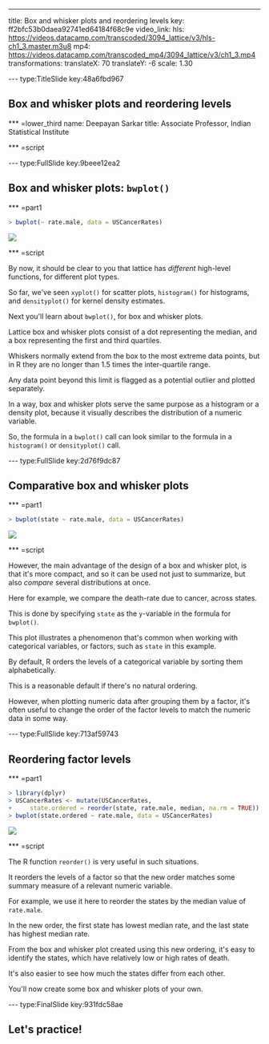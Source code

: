 ---
title: Box and whisker plots and reordering levels
key: ff2bfc53b0daea92741ed64184f68c9e
video_link:
    hls: https://videos.datacamp.com/transcoded/3094_lattice/v3/hls-ch1_3.master.m3u8
    mp4: https://videos.datacamp.com/transcoded_mp4/3094_lattice/v3/ch1_3.mp4
transformations:
    translateX: 70
    translateY: -6
    scale: 1.30


--- type:TitleSlide key:48a6fbd967
## Box and whisker plots and reordering levels



*** =lower_third
name: Deepayan Sarkar
title: Associate Professor, Indian Statistical Institute

*** =script



--- type:FullSlide key:9beee12ea2
## Box and whisker plots: `bwplot()`

*** =part1

```r
> bwplot(~ rate.male, data = USCancerRates)
```

![](http://s3.amazonaws.com/assets.datacamp.com/production/course_3094/datasets/ch1-bw1-1.png)


*** =script


By now, it should be clear to you that lattice has _different_ high-level functions, for different plot types.

So far, we've seen `xyplot()` for scatter plots, `histogram()` for histograms, and `densityplot()` for kernel density estimates.

Next you'll learn about `bwplot()`, for box and whisker plots.

Lattice box and whisker plots consist of a dot representing the median, and a box representing the first and third quartiles. 

Whiskers normally extend from the box to the most extreme data points, but in R they are no longer than 1.5 times the inter-quartile range.

Any data point beyond this limit is flagged as a potential outlier and plotted separately.

In a way, box and whisker plots serve the same purpose as a histogram or a density plot, because it visually describes the distribution of a numeric variable. 

So, the formula in a `bwplot()` call can look similar to the formula in a `histogram()` or `densityplot()` call. 

--- type:FullSlide key:2d76f9dc87
## Comparative box and whisker plots

*** =part1

```r
> bwplot(state ~ rate.male, data = USCancerRates)
```

![](http://www.isid.ac.in/~deepayan/tmp/figures/ch1-bw2-1.png)


*** =script

However, the main advantage of the design of a box and whisker plot, is that it's more compact, and so it can be used not just to summarize, but also _compare_ several distributions at once.

Here for example, we compare the death-rate due to cancer, across states. 

This is done by specifying `state` as the `y`-variable in the formula for `bwplot()`.

This plot illustrates a phenomenon that's common when working with categorical variables, or factors, such as `state` in this example. 

By default, R orders the levels of a categorical variable by sorting them alphabetically. 

This is a reasonable default if there's no  natural ordering.

However, when plotting numeric data after grouping them by a factor, it's often useful to change the order of the factor levels to match the numeric data in some way. 

--- type:FullSlide key:713af59743
## Reordering factor levels

*** =part1

```r
> library(dplyr)
> USCancerRates <- mutate(USCancerRates, 
+     state.ordered = reorder(state, rate.male, median, na.rm = TRUE))
> bwplot(state.ordered ~ rate.male, data = USCancerRates)
```

![](http://www.isid.ac.in/~deepayan/tmp/figures/ch1-bw3-1.png)


*** =script

The R function `reorder()` is very useful in such situations. 

It reorders the levels of a factor so that the new order matches some summary measure of a relevant numeric variable.

For example, we use it here to reorder the states by the median value of `rate.male`. 

In the new order, the first state has lowest median rate, and the last state has highest median rate.

From the box and whisker plot created using this new ordering, it's easy to identify the states, which have relatively low or high rates of death. 

It's also easier to see how much the states differ from each other. 

You'll now create some box and whisker plots of your own.

--- type:FinalSlide key:931fdc58ae
## Let's practice!
